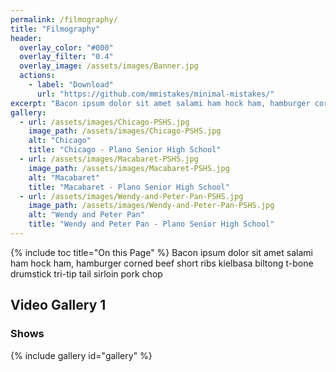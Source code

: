 ```yaml
---
permalink: /filmography/
title: "Filmography"
header:
  overlay_color: "#000"
  overlay_filter: "0.4"
  overlay_image: /assets/images/Banner.jpg
  actions:
    - label: "Download"
      url: "https://github.com/mmistakes/minimal-mistakes/"
excerpt: "Bacon ipsum dolor sit amet salami ham hock ham, hamburger corned beef short ribs kielbasa biltong t-bone drumstick tri-tip tail sirloin pork chop."
gallery:
  - url: /assets/images/Chicago-PSHS.jpg
    image_path: /assets/images/Chicago-PSHS.jpg
    alt: "Chicago"
    title: "Chicago - Plano Senior High School"
  - url: /assets/images/Macabaret-PSHS.jpg
    image_path: /assets/images/Macabaret-PSHS.jpg
    alt: "Macabaret"
    title: "Macabaret - Plano Senior High School"
  - url: /assets/images/Wendy-and-Peter-Pan-PSHS.jpg
    image_path: /assets/images/Wendy-and-Peter-Pan-PSHS.jpg
    alt: "Wendy and Peter Pan"
    title: "Wendy and Peter Pan - Plano Senior High School"
---
```

{% include toc title="On this Page" %}
Bacon ipsum dolor sit amet salami ham hock ham, hamburger corned beef short ribs kielbasa biltong t-bone drumstick tri-tip tail sirloin pork chop



## Video Gallery 1


### Shows
{% include gallery id="gallery" %}
